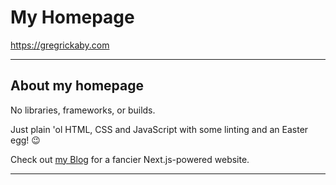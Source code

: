 # My Homepage

<https://gregrickaby.com>

---

## About my homepage

No libraries, frameworks, or builds. 

Just plain 'ol HTML, CSS and JavaScript with some linting and an Easter egg! 😉

Check out [my Blog](https://gregrickaby.blog) for a fancier Next.js-powered website.

---
